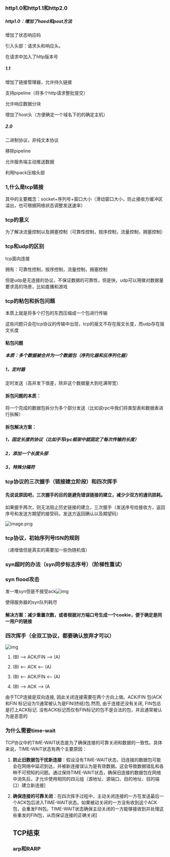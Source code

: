 ### http1.0和http1.1和http2.0

##### http1.0：增加了haed和post方法

增加了状态响应码

引入头部：请求头和响应头。

在请求中加入了http版本号

##### 1.1

增加了链接管理器，允许持久链接

支持pipeline（将多个http请求整批提交）

允许响应数据分块

增加了host头（方便确定一个域名下的的确定主机）

##### 2.0

二进制协议，非纯文本协议

移除pipeline

允许服务端主动推送数据

利用hpack压缩头部

### 1,什么是tcp链接

其中的主要概念：socket+序列号+窗口大小（滑动窗口大小，防止接收方缓冲区溢出，也可根据网络状态调整发送速率）

### tcp的意义

为了解决流量控制以及拥塞控制（可靠性控制，按序控制，流量控制，拥塞控制）


### tcp和udp的区别

tcp面向连接

拥有：可靠性控制，按序控制，流量控制，拥塞控制

但是udp是无连接的协议，不保证数据的可靠性，但是快，udp可以用做对数据量要求高的场景，比如直播和游戏

### tcp的粘包和拆包问题

本质上就是将多个打包的东西压缩成一个包进行传输

这些问题只会在tcp协议的传输中出现，tcp的报文不存在报文长度，而udp存在报文长度

#### 粘包问题

##### 本质：多个数据被合并为一个数据包（序列化器和反序列化器）

##### 1，定时器

定时发送（高并发下很差，除非这个数据量大到吃满带宽）

#### 拆包问题的本质：

将一个完成的数据包拆分为多个部分发送（比如说rpc中我们将类型表和数据表进行拆解）

#### 拆包解决方案：

##### 1，固定长度的协议（比如手写rpc框架中就固定了每次传输的长度）

##### 2，添加一个长度头部

##### 3，特殊分隔符





### tcp协议的三次握手（链接建立阶段）和四次挥手

#### 先说说原因吧，三次握手的目的是避免错误链接的建立，减少少双方的通讯损耗。

如果握手两次，则无法阻止历史链接的建立，三次握手（发送序号给接收方，返回序号和发送方期望的接受码，发送方返回确认以及期望码）

![image.png](https://pic.code-nav.cn/mianshiya/question_picture/1772087337535152129/3Op5Vs3X_image_mianshiya.png)

### tcp协议，初始序列号ISN的规则

（递增值但是真实的需要加一些伪随机值）

### syn超时的办法（syn同步标志序号）（阶梯性重试）

### syn flood攻击

发一堆syn但是不接受ack![img](https://pic.code-nav.cn/mianshiya/question_picture/1772087337535152129/jBm3f6pv_8d87a3e7-9485-403f-a81c-0a55812e668b_mianshiya.png)

使得服务器的syn队列耗尽

#### 解决方案：减少重置次数，或者根据对方端口号生成一个cookie，便于确定是同一用户的链接

### 四次挥手（全双工协议，都要确认放弃才可以）

![img](https://pic.code-nav.cn/mianshiya/question_picture/1772087337535152129/VOHEPDBA_1a4be4e4-fd2a-4a90-a757-0dbbad90a633_mianshiya.png)

1. (B) --> ACK/FIN --> (A)

2. (B) <-- ACK <-- (A)

3. (B) <-- ACK/FIN <-- (A)

4. (B) --> ACK --> (A

由于TCP连接是双向连接, 因此关闭连接需要在两个方向上做。ACK/FIN 包(ACK 和FIN 标记设为1)通常被认为是FIN(终结)包.然而, 由于连接还没有关闭, FIN包总是打上ACK标记. 没有ACK标记而仅有FIN标记的包不是合法的包，并且通常被认为是恶意的

### 为什么需要time-wait

TCP协议中的TIME-WAIT状态是为了确保连接的可靠关闭和数据的一致性。具体来说，TIME-WAIT状态有两个主要原因：

1. **防止旧数据包干扰新连接**：假设没有TIME-WAIT状态，旧连接的数据包可能会在网络中延迟到达，并被新连接误认为是有效数据。这会导致数据错乱和各种不可预知的问题。通过保持TIME-WAIT状态，确保旧连接的数据包在网络中消失后，才允许使用相同的四元组（源地址、源端口、目的地址、目的端口）建立新连接]

2. **确保连接的可靠关闭**：在四次挥手过程中，主动关闭连接的一方在发送最后一个ACK包后进入TIME-WAIT状态。如果被动关闭的一方没有收到这个ACK包，会重发FIN包。TIME-WAIT状态确保主动关闭的一方能够接收到并处理这些重发的FIN包，从而保证连接的正确关闭]

   ## TCP结束

   ### arp和RARP
